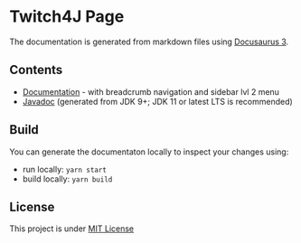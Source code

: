 # Twitch4J Page

The documentation is generated from markdown files using [Docusaurus 3](https://docusaurus.io/).

## Contents

- [Documentation](content/docs) - with breadcrumb navigation and sidebar lvl 2 menu
- [Javadoc](static/javadoc) (generated from JDK 9+; JDK 11 or latest LTS is recommended)

## Build

You can generate the documentaton locally to inspect your changes using:

- run locally: `yarn start`
- build locally: `yarn build`

## License

This project is under [MIT License](LICENSE)
